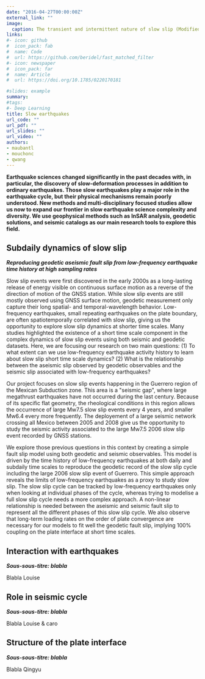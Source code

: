 ```yaml
---
date: "2016-04-27T00:00:00Z"
external_link: ""
image:
  caption: The transient and intermittent nature of slow slip (Modified from Jolivet & Frank, 2020)
links:
#- icon: github
#  icon_pack: fab
#  name: Code
#  url: https://github.com/beridel/fast_matched_filter
#- icon: newspaper
#  icon_pack: far
#  name: Article
#  url: https://doi.org/10.1785/0220170181

#slides: example
summary:
#tags:
#- Deep Learning
title: Slow earthquakes
url_code: ""
url_pdf: ""
url_slides: ""
url_video: ""
authors:
- maubantl
- mouchonc
- qwang
---
```


**Earthquake sciences changed significantly in the past decades with, in particular, the discovery of slow-deformation processes in addition to ordinary earthquakes.  Those slow earthquakes play a major role in the earthquake cycle, but their physical mechanisms remain poorly understood. New methods and multi-disciplinary focused studies allow us now to expand our frontier in slow earthquake science complexity and diversity. We use geophysical methods such as InSAR analysis, geodetic solutions, and seismic catalogs as our main research tools to explore this field.**

## Subdaily dynamics of slow slip
**_Reproducing geodetic aseismic fault slip from low-frequency earthquake time history at high sampling rates_**

Slow slip events were first discovered in the early 2000s as a long-lasting release of energy visible on continuous surface motion as a reverse of the direction of motion of the GNSS station. While slow slip events are still mostly observed using GNSS surface motion, geodetic measurement only capture their long spatial- and temporal-wavelength behavior. Low-frequency earthquakes, small repeating earthquakes on the plate boundary, are often spatiotemporally correlated with slow slip, giving us the opportunity to explore slow slip dynamics at shorter time scales. Many studies highlighted the existence of a short time scale component in the complex dynamics of slow slip events using both seismic and geodetic datasets. Here, we are focusing our research on two main questions: (1) To what extent can we use low-frequency earthquake activity history to learn about slow slip short time scale dynamics? (2) What is the relationship between the aseismic slip observed by geodetic observables and the seismic slip associated with low-frequency earthquakes?


Our project focuses on slow slip events happening in the Guerrero region of the Mexican Subduction zone. This area is a "seismic gap", where large megathrust earthquakes have not occurred during the last century. Because of its specific flat geometry, the rheological conditions in this region allows the occurrence of large Mw7.5 slow slip events every 4 years, and smaller Mw6.4 every more frequently. The deployement of a large seismic network crossing all Mexico between 2005 and 2008 give us the opportunity to study the seismic activity associated to the large Mw7.5 2006 slow slip event recorded by GNSS stations.

We explore those previous questions in this context by creating a simple fault slip model using both geodetic and seismic observables. This model is driven by the time history of low-frequency earthquakes at both daily and subdaily time scales to reproduce the geodetic record of the slow slip cycle including the large 2006 slow slip event of Guerrero. This simple approach reveals the limits of low-frequency earthquakes as a proxy to study slow slip. The slow slip cycle can be tracked by low-frequency earthquakes only when looking at individual phases of the cycle, whereas trying to modelise a full slow slip cycle needs a more complex approach. A non-linear relationship is needed between the aseismic and seismic fault slip to represent all the different phases of this slow slip cycle. We also observe that long-term loading rates on the order of plate convergence are necessary for our models to fit well the geodetic fault slip, implying 100% coupling on the plate interface at short time scales.



## Interaction with earthquakes
**_Sous-sous-titre: blabla_**

Blabla Louise

## Role in seismic cycle
**_Sous-sous-titre: blabla_**

Blabla Louise & caro

## Structure of the plate interface
**_Sous-sous-titre: blabla_**

Blabla Qingyu

